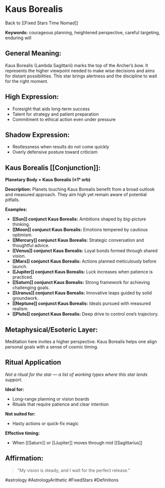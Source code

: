 # Kaus Borealis

Back to [[Fixed Stars Time Nomad]]

**Keywords:** courageous planning, heightened perspective, careful targeting, enduring will

## General Meaning:
Kaus Borealis (Lambda Sagittarii) marks the top of the Archer’s bow. It represents the higher viewpoint needed to make wise decisions and aims for distant possibilities. This star brings alertness and the discipline to wait for the right moment.

## High Expression:
- Foresight that aids long-term success
- Talent for strategy and patient preparation
- Commitment to ethical action even under pressure

## Shadow Expression:
- Restlessness when results do not come quickly
- Overly defensive posture toward criticism

## Kaus Borealis [[Conjunction]]:

**Planetary Body + Kaus Borealis (≤1° orb)**

**Description:**
Planets touching Kaus Borealis benefit from a broad outlook and measured approach. They aim high yet remain aware of potential pitfalls.

**Examples:**
- **[[Sun]] conjunct Kaus Borealis:** Ambitions shaped by big-picture thinking.
- **[[Moon]] conjunct Kaus Borealis:** Emotions tempered by cautious optimism.
- **[[Mercury]] conjunct Kaus Borealis:** Strategic conversation and thoughtful advice.
- **[[Venus]] conjunct Kaus Borealis:** Loyal bonds formed through shared vision.
- **[[Mars]] conjunct Kaus Borealis:** Actions planned meticulously before launch.
- **[[Jupiter]] conjunct Kaus Borealis:** Luck increases when patience is practiced.
- **[[Saturn]] conjunct Kaus Borealis:** Strong framework for achieving challenging goals.
- **[[Uranus]] conjunct Kaus Borealis:** Innovative leaps guided by solid groundwork.
- **[[Neptune]] conjunct Kaus Borealis:** Ideals pursued with measured realism.
- **[[Pluto]] conjunct Kaus Borealis:** Deep drive to control one’s trajectory.

## Metaphysical/Esoteric Layer:
Meditation here invites a higher perspective. Kaus Borealis helps one align personal goals with a sense of cosmic timing.

## Ritual Application
*Not a ritual for the star — a list of working types where this star lends support.*

**Ideal for:**
- Long-range planning or vision boards
- Rituals that require patience and clear intention

**Not suited for:**
- Hasty actions or quick-fix magic

**Effective timing:**
- When [[Saturn]] or [[Jupiter]] moves through mid [[Sagittarius]]

## Affirmation:

> "My vision is steady, and I wait for the perfect release."

#astrology #AstrologyArithetic #FixedStars #Definitions
